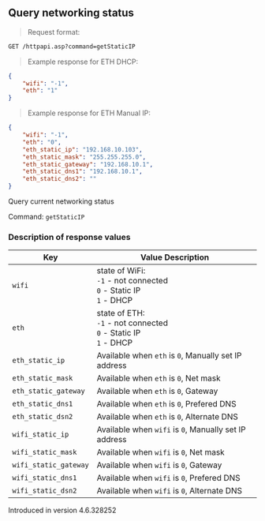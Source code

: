 ## Query networking status 

> Request format:

```html
GET /httpapi.asp?command=getStaticIP
```
> Example response for ETH DHCP:

```json
{
	"wifi": "-1",
	"eth": "1"
}
```
> Example response for ETH Manual IP:

```json
{
	"wifi": "-1",
	"eth": "0",
	"eth_static_ip": "192.168.10.103",
	"eth_static_mask": "255.255.255.0",
	"eth_static_gateway": "192.168.10.1",
	"eth_static_dns1": "192.168.10.1",
	"eth_static_dns2": ""
}
```

Query current networking status

Command: `getStaticIP`  

### Description of response values
Key | Value Description
---|---
`wifi` | state of WiFi: <br>`-1` - not connected<br>`0` - Static IP<br>`1` - DHCP
`eth` | state of ETH: <br>`-1` - not connected<br>`0` - Static IP<br>`1` - DHCP
`eth_static_ip` | Available when `eth` is `0`, Manually set IP address
`eth_static_mask` | Available when `eth` is `0`, Net mask 
`eth_static_gateway` | Available when `eth` is `0`, Gateway
`eth_static_dns1` | Available when `eth` is `0`, Prefered DNS
`eth_static_dsn2` | Available when `eth` is `0`, Alternate DNS
`wifi_static_ip` | Available when `wifi` is `0`, Manually set IP address
`wifi_static_mask` | Available when `wifi` is `0`, Net mask 
`wifi_static_gateway` | Available when `wifi` is `0`, Gateway
`wifi_static_dns1` | Available when `wifi` is `0`, Prefered DNS
`wifi_static_dsn2` | Available when `wifi` is `0`, Alternate DNS

<aside class="notice">
Introduced in version 4.6.328252
</aside>
